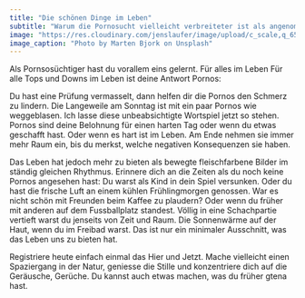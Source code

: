 ```yaml
---
title: "Die schönen Dinge im Leben"
subtitle: "Warum die Pornosucht vielleicht verbreiteter ist als angenommen"
image: "https://res.cloudinary.com/jenslaufer/image/upload/c_scale,q_65,w_800/v1580918965/marten-bjork-rH8O0FHFpfw-unsplash.jpg"
image_caption: "Photo by Marten Bjork on Unsplash"
---
```


Als Pornsosüchtiger hast du vorallem eins gelernt. Für alles im Leben Für alle Tops und Downs im Leben ist deine Antwort Pornos:

Du hast eine Prüfung vermasselt, dann helfen dir die Pornos den Schmerz zu lindern. Die Langeweile am Sonntag ist mit ein paar Pornos wie weggeblasen. Ich lasse diese unbeabsichtigte Wortspiel jetzt so stehen. Pornos sind deine Belohnung für einen harten Tag oder wenn du etwas geschafft hast. Oder wenn es hart ist im Leben. Am Ende nehmen sie immer mehr Raum ein, bis du merkst, welche negativen Konsequenzen sie haben.

Das Leben hat jedoch mehr zu bieten als bewegte fleischfarbene Bilder im ständig gleichen Rhythmus. Erinnere dich an die Zeiten als du noch keine Pornos angesehen hast: Du warst als Kind in dein Spiel versunken. Oder du hast die frische Luft an einem kühlen Frühlingmorgen genossen. War es nicht schön mit Freunden beim Kaffee zu plaudern? Oder wenn du früher mit anderen auf dem Fussballplatz standest. Völlig in eine Schachpartie vertieft warst du jenseits von Zeit und Raum. Die Sonnenwärme auf der Haut, wenn du im Freibad warst. Das ist nur ein minimaler Ausschnitt, was das Leben uns zu bieten hat.

Registriere heute einfach einmal das Hier und Jetzt. Mache vielleicht einen Spaziergang in der Natur, geniesse die Stille und konzentriere dich auf die Geräusche, Gerüche. Du kannst auch etwas machen, was du früher gtena hast.
